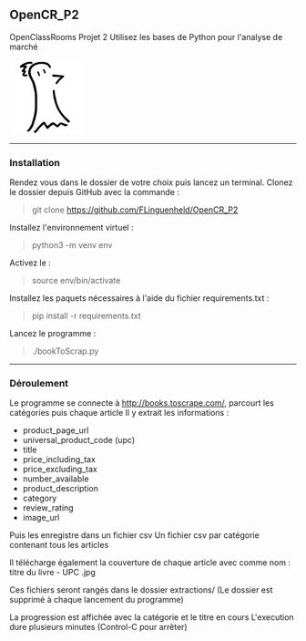 ## OpenCR_P2
OpenClassRooms Projet 2 
Utilisez les bases de Python pour l'analyse de marché 

![Logo FLinguenheld](https://github.com/FLinguenheld/OpenCR_P2/blob/main/Forelif.png "Pouet")
****
### Installation
Rendez vous dans le dossier de votre choix puis lancez un terminal. 
Clonez le dossier depuis GitHub avec la commande : 
>git clone https://github.com/FLinguenheld/OpenCR_P2 

Installez l'environnement virtuel :
>python3 -m venv env

Activez le :
>source env/bin/activate

Installez les paquets nécessaires à l'aide du fichier requirements.txt :
>pip install -r requirements.txt

Lancez le programme :
>./bookToScrap.py
****
### Déroulement
Le programme se connecte à <http://books.toscrape.com/>, parcourt les catégories puis chaque article 
Il y extrait les informations :
+ product_page_url
+ universal_product_code (upc)
+ title
+ price_including_tax
+ price_excluding_tax
+ number_available
+ product_description
+ category
+ review_rating
+ image_url


Puis les enregistre dans un fichier csv 
Un fichier csv par catégorie contenant tous les articles 


Il télécharge également la couverture de chaque article avec comme nom : 
titre du livre - UPC .jpg


Ces fichiers seront rangés dans le dossier extractions/ 
(Le dossier est supprimé à chaque lancement du programme) 


La progression est affichée avec la catégorie et le titre en cours 
L'execution dure plusieurs minutes (Control-C pour arrêter) 
